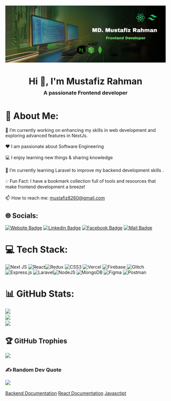 
![Alt text](<asset/banner_image.jpg>)


<h1 align="center" >Hi 👋, I'm Mustafiz Rahman</h1>
<h3 align="center" style="margin : -10px">A passionate Frontend developer</h3>
<br>

# 💫 About Me:
🔭 I’m currently working on enhancing my skills in web development and exploring advanced features in NextJs.<br><br>❤️ I am passionate about Software Engineering<br><br>💻 I enjoy learning new things & sharing knowledge<br><br>🌱 I’m currently learning Laravel to improve my backend development skills .<br><br>💡 Fun Fact: I have a bookmark collection full of tools and resources that make frontend development a breeze!<br><br>📫 How to reach me: mustafiz8260@gmail.com


## 🌐 Socials:
[![Website Badge](https://img.shields.io/badge/WebSite-000000?style=for-the-badge&logo=WebStorm&logoColor=white)](https://mustafizrahman.vercel.app/)
[![Linkedin Badge](https://img.shields.io/badge/LinkedIn-0077B5?style=for-the-badge&logo=linkedin&logoColor=white)](https://www.linkedin.com/in/mdmustafiz8260)
[![Facebook Badge](https://img.shields.io/badge/Facebook-1877F2?style=for-the-badge&logo=facebook&logoColor=white)](https://facebook.com/mdmustafiz.rahman.988)
[![Mail Badge](https://img.shields.io/badge/Gmail-D14836?style=for-the-badge&logo=gmail&logoColor=white)](mailto:mustafiz8260@gmail.com)

# 💻 Tech Stack:
 ![Next JS](https://img.shields.io/badge/Next-black?style=for-the-badge&logo=next.js&logoColor=white) ![React](https://img.shields.io/badge/react-%2320232a.svg?style=for-the-badge&logo=react&logoColor=%2361DAFB)![Redux](https://img.shields.io/badge/redux-%23593d88.svg?style=for-the-badge&logo=redux&logoColor=white)
![CSS3](https://img.shields.io/badge/css3-%231572B6.svg?style=for-the-badge&logo=css3&logoColor=white) ![Vercel](https://img.shields.io/badge/vercel-%23000000.svg?style=for-the-badge&logo=vercel&logoColor=white) ![Firebase](https://img.shields.io/badge/firebase-%23039BE5.svg?style=for-the-badge&logo=firebase) ![Glitch](https://img.shields.io/badge/glitch-%233333FF.svg?style=for-the-badge&logo=glitch&logoColor=white) ![Express.js](https://img.shields.io/badge/express.js-%23404d59.svg?style=for-the-badge&logo=express&logoColor=%2361DAFB) ![Laravel](https://img.shields.io/badge/laravel-%23FF2D20.svg?style=for-the-badge&logo=laravel&logoColor=white)![NodeJS](https://img.shields.io/badge/node.js-6DA55F?style=for-the-badge&logo=node.js&logoColor=white)   ![MongoDB](https://img.shields.io/badge/MongoDB-%234ea94b.svg?style=for-the-badge&logo=mongodb&logoColor=white) ![Figma](https://img.shields.io/badge/figma-%23F24E1E.svg?style=for-the-badge&logo=figma&logoColor=white) ![Postman](https://img.shields.io/badge/Postman-FF6C37?style=for-the-badge&logo=postman&logoColor=white)
# 📊 GitHub Stats:
![](https://github-readme-stats.vercel.app/api?username=mustafiz82&theme=blue-green&hide_border=false&include_all_commits=true&count_private=true)<br/>
![](https://github-readme-streak-stats.herokuapp.com/?user=mustafiz82&theme=blue-green&hide_border=false)<br/>
![](https://github-readme-stats.vercel.app/api/top-langs/?username=mustafiz82&theme=blue-green&hide_border=false&include_all_commits=true&count_private=true&layout=compact)

## 🏆 GitHub Trophies
![](https://github-profile-trophy.vercel.app/?username=mustafiz82&theme=radical&no-frame=false&no-bg=true&margin-w=4)

### ✍️ Random Dev Quote
![](https://quotes-github-readme.vercel.app/api?type=horizontal&theme=radical)


[Backend Documentation](https://docs.google.com/document/d/1H2nazC9yTu62d5QpjTWdHevcKUp-q_hz3kcsGXbDfJY/edit?tab=t.0)
[React Documentation]([https://docs.google.com/document/d/1H2nazC9yTu62d5QpjTWdHevcKUp-q_hz3kcsGXbDfJY/edit?tab=t.0](https://docs.google.com/document/d/1-8naaB5Ifp9nuKyWU5UdjRQw98qH1E3mSMj_ZRtRCjY/edit?tab=t.0#heading=h.mp5l0rrd9uo7))
[Javasctipt]([https://docs.google.com/document/d/1H2nazC9yTu62d5QpjTWdHevcKUp-q_hz3kcsGXbDfJY/edit?tab=t.0](https://docs.google.com/document/d/1nNcq3kgX48LeCdKuVZ124akfn9cNKUWp9ZGJEORv6IQ/edit?tab=t.0#heading=h.lvygdi6bj1m7))




<!-- Proudly created with GPRM ( https://gprm.itsvg.in ) -->
